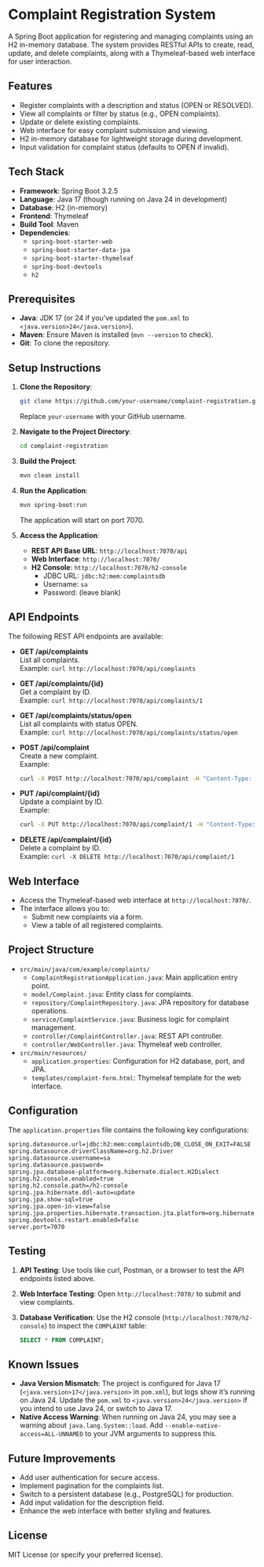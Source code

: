 # Complaint Registration System

A Spring Boot application for registering and managing complaints using an H2 in-memory database. The system provides RESTful APIs to create, read, update, and delete complaints, along with a Thymeleaf-based web interface for user interaction.

## Features
- Register complaints with a description and status (OPEN or RESOLVED).
- View all complaints or filter by status (e.g., OPEN complaints).
- Update or delete existing complaints.
- Web interface for easy complaint submission and viewing.
- H2 in-memory database for lightweight storage during development.
- Input validation for complaint status (defaults to OPEN if invalid).

## Tech Stack
- **Framework**: Spring Boot 3.2.5
- **Language**: Java 17 (though running on Java 24 in development)
- **Database**: H2 (in-memory)
- **Frontend**: Thymeleaf
- **Build Tool**: Maven
- **Dependencies**:
  - `spring-boot-starter-web`
  - `spring-boot-starter-data-jpa`
  - `spring-boot-starter-thymeleaf`
  - `spring-boot-devtools`
  - `h2`

## Prerequisites
- **Java**: JDK 17 (or 24 if you’ve updated the `pom.xml` to `<java.version>24</java.version>`).
- **Maven**: Ensure Maven is installed (`mvn --version` to check).
- **Git**: To clone the repository.

## Setup Instructions
1. **Clone the Repository**:
   ```bash
   git clone https://github.com/your-username/complaint-registration.git
   ```
   Replace `your-username` with your GitHub username.

2. **Navigate to the Project Directory**:
   ```bash
   cd complaint-registration
   ```

3. **Build the Project**:
   ```bash
   mvn clean install
   ```

4. **Run the Application**:
   ```bash
   mvn spring-boot:run
   ```
   The application will start on port 7070.

5. **Access the Application**:
   - **REST API Base URL**: `http://localhost:7070/api`
   - **Web Interface**: `http://localhost:7070/`
   - **H2 Console**: `http://localhost:7070/h2-console`
     - JDBC URL: `jdbc:h2:mem:complaintsdb`
     - Username: `sa`
     - Password: (leave blank)

## API Endpoints
The following REST API endpoints are available:

- **GET /api/complaints**  
  List all complaints.  
  Example: `curl http://localhost:7070/api/complaints`

- **GET /api/complaints/{id}**  
  Get a complaint by ID.  
  Example: `curl http://localhost:7070/api/complaints/1`

- **GET /api/complaints/status/open**  
  List all complaints with status OPEN.  
  Example: `curl http://localhost:7070/api/complaints/status/open`

- **POST /api/complaint**  
  Create a new complaint.  
  Example:  
  ```bash
  curl -X POST http://localhost:7070/api/complaint -H "Content-Type: application/json" -d '{"description":"Website is down","status":"OPEN"}'
  ```

- **PUT /api/complaint/{id}**  
  Update a complaint by ID.  
  Example:  
  ```bash
  curl -X PUT http://localhost:7070/api/complaint/1 -H "Content-Type: application/json" -d '{"description":"Website is down","status":"RESOLVED"}'
  ```

- **DELETE /api/complaint/{id}**  
  Delete a complaint by ID.  
  Example: `curl -X DELETE http://localhost:7070/api/complaint/1`

## Web Interface
- Access the Thymeleaf-based web interface at `http://localhost:7070/`.
- The interface allows you to:
  - Submit new complaints via a form.
  - View a table of all registered complaints.

## Project Structure
- `src/main/java/com/example/complaints/`
  - `ComplaintRegistrationApplication.java`: Main application entry point.
  - `model/Complaint.java`: Entity class for complaints.
  - `repository/ComplaintRepository.java`: JPA repository for database operations.
  - `service/ComplaintService.java`: Business logic for complaint management.
  - `controller/ComplaintController.java`: REST API controller.
  - `controller/WebController.java`: Thymeleaf web controller.
- `src/main/resources/`
  - `application.properties`: Configuration for H2 database, port, and JPA.
  - `templates/complaint-form.html`: Thymeleaf template for the web interface.

## Configuration
The `application.properties` file contains the following key configurations:
```properties
spring.datasource.url=jdbc:h2:mem:complaintsdb;DB_CLOSE_ON_EXIT=FALSE
spring.datasource.driverClassName=org.h2.Driver
spring.datasource.username=sa
spring.datasource.password=
spring.jpa.database-platform=org.hibernate.dialect.H2Dialect
spring.h2.console.enabled=true
spring.h2.console.path=/h2-console
spring.jpa.hibernate.ddl-auto=update
spring.jpa.show-sql=true
spring.jpa.open-in-view=false
spring.jpa.properties.hibernate.transaction.jta.platform=org.hibernate.engine.transaction.jta.platform.internal.NoJtaPlatform
spring.devtools.restart.enabled=false
server.port=7070
```

## Testing
1. **API Testing**:
   Use tools like curl, Postman, or a browser to test the API endpoints listed above.

2. **Web Interface Testing**:
   Open `http://localhost:7070/` to submit and view complaints.

3. **Database Verification**:
   Use the H2 console (`http://localhost:7070/h2-console`) to inspect the `COMPLAINT` table:
   ```sql
   SELECT * FROM COMPLAINT;
   ```

## Known Issues
- **Java Version Mismatch**: The project is configured for Java 17 (`<java.version>17</java.version>` in `pom.xml`), but logs show it’s running on Java 24. Update the `pom.xml` to `<java.version>24</java.version>` if you intend to use Java 24, or switch to Java 17.
- **Native Access Warning**: When running on Java 24, you may see a warning about `java.lang.System::load`. Add `--enable-native-access=ALL-UNNAMED` to your JVM arguments to suppress this.

## Future Improvements
- Add user authentication for secure access.
- Implement pagination for the complaints list.
- Switch to a persistent database (e.g., PostgreSQL) for production.
- Add input validation for the description field.
- Enhance the web interface with better styling and features.

## License
MIT License (or specify your preferred license).
